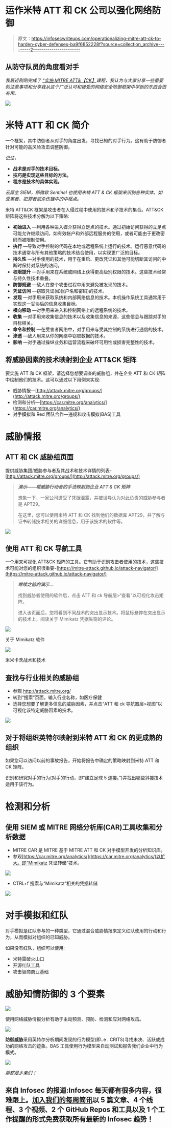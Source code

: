 # 运作米特 ATT 和 CK 公司以强化网络防御

> 原文：<https://infosecwriteups.com/operationalizing-mitre-att-ck-to-harden-cyber-defenses-ba9f6852228f?source=collection_archive---------2----------------------->

## 从防守队员的角度看对手

*我最近刚刚完成了* [*“实施 MITRE ATT&【CK】*](https://www.academy.attackiq.com/courses/foundations-of-operationalizing-mitre-attck)*课程，我认为与大家分享一些重要的注意事项和分享我从这个广泛认可和接受的网络安全防御框架中学到的东西会很有用。*

![](img/a5e61273f66ec1c1747aefdc7e09ca43.png)

# 米特 ATT 和 CK 简介

一个框架，其中防御者从对手的角度出发，寻找已知的对手行为。这有助于防御者针对可能的高风险攻击调整防御。

*记住，*

*   **战术是对手的技术目标。**
*   **技巧是实现这些目标的方法。**
*   **程序是技术的具体实现。**

*云原生 SIEM，即微软 Sentinel 也使用米特 ATT & CK 框架来识别各种实体，如受害者、犯罪者或杀伤链中的中枢点。*

米特 ATT&CK 框架是攻击者在入侵过程中使用的技术和子技术的集合。ATT&CK 矩阵将这些技术分解为以下策略:

*   **初始进入** —利用各种进入媒介获得立足点的技术。通过初始访问获得的立足点可能允许继续访问，如有效帐户和外部远程服务的使用，或者可能由于更改密码而被限制使用。
*   **执行** —导致对手控制的代码在本地或远程系统上运行的技术。运行恶意代码的技术通常与所有其他策略的技术结合使用，以实现更广泛的目标。
*   **持久性** —对手使用的技术，用于在重启、更改凭证和其他可能切断其访问的中断时保持对系统的访问。
*   **权限提升** —对手用来在系统或网络上获得更高级别权限的技术。这些技术经常与持久性技术重叠。
*   **防御规避** —敌人在整个攻击过程中用来避免被发现的技术。
*   **凭证访问** —窃取凭证(如帐户名和密码)的技术。
*   **发现** —对手用来获取系统和内部网络信息的技术。本机操作系统工具通常用于实现这一妥协后的信息收集目标。
*   **横向移动** —对手用来进入和控制网络上的远程系统的技术。
*   **收集** —对手用来收集信息的技术以及收集信息的来源，这些信息与跟踪对手的目标相关。
*   **命令和控制** —在受害者网络中，对手用来与受其控制的系统进行通信的技术。
*   **渗透** —敌人用来从你的网络中窃取数据的技术。
*   **影响** —对手通过操纵业务和运营流程来破坏可用性或损害完整性的技术。

## 将威胁因素的技术映射到企业 ATT&CK 矩阵

要实施 ATT 和 CK 框架，请选择您想要调查的威胁组，并在企业 ATT 和 CK 矩阵中绘制他们的技术。这可以通过以下用例来实现:

*   威胁情报—[http://attack.mitre.org/groups/](http://attack.mitre.org/groups/)
*   检测和分析—[https://car.mitre.org/analytics/](https://car.mitre.org/analytics/)
*   对手模拟和 Red 团队合作—违规和攻击模拟(BAS)工具

# 威胁情报

## ATT 和 CK 威胁组页面

提供威胁集团/威胁参与者及其战术和技术详情的列表-[http://attack.mitre.org/groups/](http://attack.mitre.org/groups/)

> ***演示——将威胁行动者的手法映射到企业 ATT & CK 矩阵***
> 
> 想象一下，一家公司遭受了凭据泄露，并被误导认为对此负责的威胁参与者是 APT29。
> 
> 在这里，您可以使用米特 ATT 和 CK 找到他们的数据库 APT29，并了解与证书转储技术相关的详细信息，用于该技术的软件等。

![](img/df2e7338f5045f318ce81e5b755362b2.png)

## 使用 ATT 和 CK 导航工具

一个用来可视化 ATT&CK 矩阵的工具。它有助于识别攻击者使用的技术，这些技术可能对您的组织很重要-[https://mitre-attack.github.io/attack-navigator/](https://mitre-attack.github.io/attack-navigator/)

> ***继续之前的演示…***
> 
> 找到威胁者使用的软件后，点击 ATT 和 ck 导航层>“查看”以可视化攻击矩阵。
> 
> 进入该页面后，您将看到不同战术的突出显示技术。将鼠标悬停在突出显示的技术上，阅读关于 Mimikatz 凭据失窃的评论。

![](img/669390e39bb1b5180fed9527898abf6a.png)

关于 Mimikatz 软件

![](img/c901639a2bbe7d23ed77beda98f59aa7.png)

米米卡茨战术和技术

## 查找与行业相关的威胁组

*   参观 http://attack.mitre.org/
*   转到“搜索”页面，输入行业名称，如医疗保健
*   选择您想要了解更多信息的威胁因素，并点击“ATT 和 ck 导航器层>视图”以可视化该特定威胁因素的技术。

![](img/5c336125e276fe2236d13d8e61e18f51.png)

## 对于将组织英特尔映射到米特 ATT 和 CK 的更成熟的组织

如果您可以访问以前的事故报告，开始将报告中确定的策略映射到米特 ATT 和 CK 矩阵。

识别和研究对手的行为(对手的行动，即“建立足球 5 连接。”)并找出哪些斜接技术适用于该行为。

# 检测和分析

## 使用 SIEM 或 MITRE 网络分析库(CAR)工具收集和分析数据

*   MITRE CAR 是 MITRE 基于 MITRE ATT 和 CK 对手模型开发的分析知识库。
*   参观[https://car.mitre.org/analytics/](https://car.mitre.org/analytics/)以扩大。即“Mimikatz 凭证转储”技术。

![](img/e5ae2ec15a468d05d3df6c3cc1516141.png)

*   CTRL+f 搜索与“Mimikatz”相关的凭据转储

![](img/b69ec41a0f45d7dc15505500ea9cad77.png)

# 对手模拟和红队

对手模拟是红队参与的一种类型，它通过混合威胁情报来定义红队使用的行动和行为，从而模拟对组织的已知威胁。

如果没有红队，组织可以使用:

*   米特雷破火山口
*   开源红队工具
*   攻击智商商业基础

# 威胁知情防御的 3 个要素

![](img/1e07c342e696b165ca54e65b71b5ec2b.png)

使用网络威胁情报分析有助于主动预测、预防、检测和应对网络攻击。

![](img/ee5c2982d54ac11061cfdc8b5bae31be.png)

**防御威胁**采用英特尔分析期间发现的行为模型(即..e . CRITS)寻找未决、活跃或成功的网络攻击的迹象。BAS 工具使用行为模型来自动测试和报告我们企业中行为模式。

![](img/112d0e1d48bf1f5873125a8e0fb17122.png)

*那都是乡亲们！*

## 来自 Infosec 的报道:Infosec 每天都有很多内容，很难跟上。[加入我们的每周简讯](https://weekly.infosecwriteups.com/)以 5 篇文章、4 个线程、3 个视频、2 个 GitHub Repos 和工具以及 1 个工作提醒的形式免费获取所有最新的 Infosec 趋势！